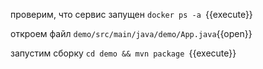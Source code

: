 проверим, что сервис запущен
`docker ps -a `{{execute}}

откроем файл `demo/src/main/java/demo/App.java`{{open}}

запустим сборку
`cd demo && mvn package `{{execute}}
